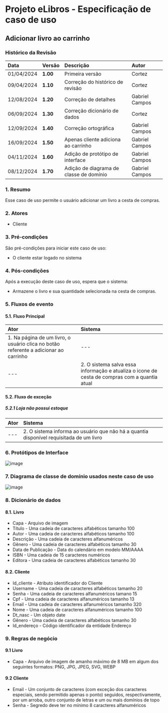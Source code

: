 # Projeto eLibros - Especificação de caso de uso

##  Adicionar livro ao carrinho

### Histórico da Revisão 
|  Data  | Versão | Descrição | Autor |
|:-------|:-------|:----------|:------|
| 01/04/2024 | **1.00** | Primeira versão  | Cortez |
| 09/04/2024 | **1.10** | Correção do histórico de revisão  | Cortez |
| 12/08/2024 | **1.20** | Correção de detalhes  | Gabriel Campos |
| 06/09/2024 | **1.30** | Correção dicionário de dados | Cortez |
| 12/09/2024 | **1.40** | Correção ortográfica | Gabriel Campos |
| 16/09/2024 | **1.50** | Apenas cliente adiciona ao carrinho | Gabriel Campos |
| 04/11/2024 | **1.60** | Adição de protótipo de interface  | Gabriel Campos |
| 08/12/2024 | **1.70** | Adição de diagrama de classe de domínio  | Gabriel Campos |


### 1. Resumo 
Esse caso de uso permite o usuário adicionar um livro a cesta de compras.

### 2. Atores 
- Cliente

### 3. Pré-condições
São pré-condições para iniciar este caso de uso:
- O cliente estar logado no sistema

### 4. Pós-condições
Após a execução deste caso de uso, espera que o sistema:
- Armazene o livro e sua quantidade selecionada na cesta de compras.

### 5. Fluxos de evento

#### 5.1. Fluxo Principal 
|  Ator  | Sistema |
|:-------|:------- |
|1. Na página de um livro, o usuário clica no botão referente a adicionar ao carrinho| --- |
| --- |2. O sistema salva essa informação e atualiza o icone de cesta de compras com a quantia atual | 


#### 5.2. Fluxo de exceção

##### 5.2.1 Loja não possui estoque
|  Ator  | Sistema |
|:-------|:------- |
|---|2. O sistema informa ao usuário que não há a quantia disponível requisitada de um livro |

### 6. Protótipos de Interface
![image](https://github.com/user-attachments/assets/a36910d5-8b14-49aa-a12d-728c88e09dd1)


### 7. Diagrama de classe de domínio usados neste caso de uso
![image](https://github.com/user-attachments/assets/969a7061-8f58-4634-b9ff-32dc87b1f9c1)


### 8. Dicionário de dados

#### 8.1. Livro
- Capa - Arquivo de imagem
- Título - Uma cadeia de caracteres alfabéticos tamanho 100
- Autor - Uma cadeia de caracteres alfabéticos tamanho 100
- Descrição - Uma cadeia de caracteres alfanuméricos
- Gênero - Uma cadeia de caracteres alfabéticos tamanho 30
- Data de Publicação - Data do calendário em modelo MM/AAAA
- ISBN - Uma cadeia de 15 caracteres numéricos 
- Editora - Uma cadeia de caracteres alfabéticos tamanho 30

#### 8.2. Cliente
- Id_cliente - Atributo identificador do Cliente
- Username - Uma cadeia de caracteres alfabéticos tamanho 20
- Senha - Uma cadeia de caracteres alfanuméricos tamano 15
- Cpf - Uma cadeia de caracteres alfanuméricos tamanho 13
- Email - Uma cadeia de caracteres alfanuméricos tamanho 320
- Nome - Uma cadeia de caracteres alfanuméricos tamanho 100
- Dt_nasc - Um objeto date
- Gênero - Uma cadeia de caracteres alfabéticos tamanho 30
- Id_endereço - Código identificador da entidade Endereço


### 9. Regras de negócio

#### 9.1 Livro
- Capa - Arquivo de imagem de amanho máximo de 8 MB em algum dos seguintes formatos: PNG, JPG, JPEG, SVG, WEBP

#### 9.2 Cliente
- Email - Um conjunto de caracteres (com exceção dos caracteres especiais, sendo permitido apenas o ponto) seguidos, respectivamente, por um arroba, outro conjunto de letras e um ou mais domínios de topo
- Senha - Segredo deve ter no mínimo 8 caracteres alfanuméricos
